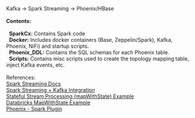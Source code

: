 Kafka -> Spark Streaming -> Phoenix/HBase
<br>
<br><b>Contents:</b>
<br>
<br>&nbsp;&nbsp;<b>SparkCx:</b> Contains Spark code
<br>&nbsp;&nbsp;<b>Docker:</b> Includes docker containers (Base, Zeppelin/Spark), Kafka, Phoenix, NiFi) and startup scripts.
<br>&nbsp;&nbsp;<b>Phoenix_DDL:</b> Contains the SQL schemas for each Phoenix table.
<br>&nbsp;&nbsp;<b>Scripts:</b> Contains misc scripts used to create the topology mapping table, inject Kafka events, etc.
<br>
<br>References:
<br><a href="http://spark.apache.org/docs/2.0.0/streaming-programming-guide.html">Spark Streaming Docs</a>
<br><a href="http://spark.apache.org/docs/2.0.0/streaming-kafka-integration.html">Spark Streaming + Kafka Integration</a>
<br><a href="https://databricks.com/blog/2016/02/01/faster-stateful-stream-processing-in-apache-spark-streaming.html">Stateful Stream Processing (mapWithState) Example</a>
<br><a href="https://docs.cloud.databricks.com/docs/spark/1.6/examples/Streaming%20mapWithState.html">Databricks MapWithState Example</a>
<br><a href="https://phoenix.apache.org/phoenix_spark.html">Phoenix - Spark Plugin</a>
